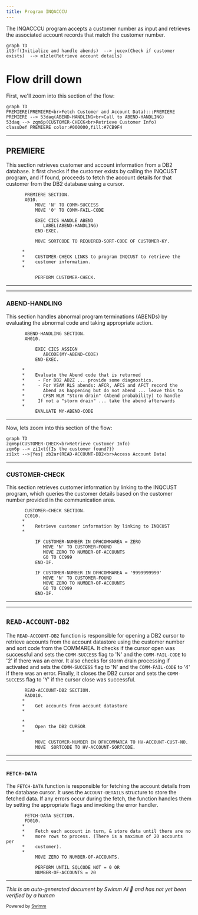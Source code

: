 ```yaml
---
title: Program INQACCCU
---
```

The INQACCCU program accepts a customer number as input and retrieves the associated account records that match the customer number.

```mermaid
graph TD
it3rf(Initialize and handle abends)  --> jucex(Check if customer exists)  --> m1zle(Retrieve account details)
```

# Flow drill down

First, we'll zoom into this section of the flow:

```mermaid
graph TD
PREMIERE(PREMIERE<br>Fetch Customer and Account Data):::PREMIERE
PREMIERE --> 53daq(ABEND-HANDLING<br>Call to ABEND-HANDLING)
53daq --> zqm6p(CUSTOMER-CHECK<br>Retrieve Customer Info)
classDef PREMIERE color:#000000,fill:#7CB9F4
```

<SwmSnippet path="src/base/cobol_src/INQACCCU.cbl" line="194" repo-id="Z2l0aHViJTNBJTNBY2ljcy1iYW5raW5nLXNhbXBsZS1hcHBsaWNhdGlvbi1jYnNhLUlCTS1EZW1vJTNBJTNBU3dpbW0tRGVtbw==">

---

## PREMIERE

This section retrieves customer and account information from a DB2 database. It first checks if the customer exists by calling the INQCUST program, and if found, proceeds to fetch the account details for that customer from the DB2 database using a cursor.

```
       PREMIERE SECTION.
       A010.
           MOVE 'N' TO COMM-SUCCESS
           MOVE '0' TO COMM-FAIL-CODE

           EXEC CICS HANDLE ABEND
              LABEL(ABEND-HANDLING)
           END-EXEC.

           MOVE SORTCODE TO REQUIRED-SORT-CODE OF CUSTOMER-KY.

      *
      *    CUSTOMER-CHECK LINKS to program INQCUST to retrieve the
      *    customer information.
      *

           PERFORM CUSTOMER-CHECK.
```

---

</SwmSnippet>

<SwmSnippet path="src/base/cobol_src/INQACCCU.cbl" line="688" repo-id="Z2l0aHViJTNBJTNBY2ljcy1iYW5raW5nLXNhbXBsZS1hcHBsaWNhdGlvbi1jYnNhLUlCTS1EZW1vJTNBJTNBU3dpbW0tRGVtbw==">

---

### ABEND-HANDLING

This section handles abnormal program terminations (ABENDs) by evaluating the abnormal code and taking appropriate action.

```
       ABEND-HANDLING SECTION.
       AH010.

           EXEC CICS ASSIGN
              ABCODE(MY-ABEND-CODE)
           END-EXEC.

      *
      *    Evaluate the Abend code that is returned
      *     - For DB2 AD2Z ... provide some diagnostics.
      *     - For VSAM RLS abends: AFCR, AFCS and AFCT record the
      *       Abend as happening but do not abend ... leave this to
      *       CPSM WLM "Storm drain" (Abend probability) to handle
      *     If not a "storm drain" ... take the abend afterwards
      *
           EVALUATE MY-ABEND-CODE
```

---

</SwmSnippet>

Now, lets zoom into this section of the flow:

```mermaid
graph TD
zqm6p(CUSTOMER-CHECK<br>Retrieve Customer Info)
zqm6p --> zi1xt{{Is the customer found?}}
zi1xt -->|Yes| zb2ar(READ-ACCOUNT-DB2<br>Access Account Data)
```

<SwmSnippet path="src/base/cobol_src/INQACCCU.cbl" line="829" repo-id="Z2l0aHViJTNBJTNBY2ljcy1iYW5raW5nLXNhbXBsZS1hcHBsaWNhdGlvbi1jYnNhLUlCTS1EZW1vJTNBJTNBU3dpbW0tRGVtbw==">

---

### CUSTOMER-CHECK

This section retrieves customer information by linking to the INQCUST program, which queries the customer details based on the customer number provided in the communication area.

```
       CUSTOMER-CHECK SECTION.
       CC010.
      *
      *    Retrieve customer information by linking to INQCUST
      *

           IF CUSTOMER-NUMBER IN DFHCOMMAREA = ZERO
              MOVE 'N' TO CUSTOMER-FOUND
              MOVE ZERO TO NUMBER-OF-ACCOUNTS
              GO TO CC999
           END-IF.

           IF CUSTOMER-NUMBER IN DFHCOMMAREA = '9999999999'
              MOVE 'N' TO CUSTOMER-FOUND
              MOVE ZERO TO NUMBER-OF-ACCOUNTS
              GO TO CC999
           END-IF.
```

---

</SwmSnippet>

<SwmSnippet path="/src/base/cobol_src/INQACCCU.cbl" line="233" repo-id="Z2l0aHViJTNBJTNBY2ljcy1iYW5raW5nLXNhbXBsZS1hcHBsaWNhdGlvbi1jYnNhLUlCTS1EZW1vJTNBJTNBU3dpbW0tRGVtbw==">

---

## <SwmToken path="/src/base/cobol_src/INQACCCU.cbl" pos="233:1:5" line-data="       READ-ACCOUNT-DB2 SECTION." repo-id="Z2l0aHViJTNBJTNBY2ljcy1iYW5raW5nLXNhbXBsZS1hcHBsaWNhdGlvbi1jYnNhLUlCTS1EZW1vJTNBJTNBU3dpbW0tRGVtbw==" repo-name="cics-banking-sample-application-cbsa">`READ-ACCOUNT-DB2`</SwmToken>

The `READ-ACCOUNT-DB2` function is responsible for opening a DB2 cursor to retrieve accounts from the account datastore using the customer number and sort code from the COMMAREA. It checks if the cursor open was successful and sets the `COMM-SUCCESS` flag to 'N' and the `COMM-FAIL-CODE` to '2' if there was an error. It also checks for storm drain processing if activated and sets the `COMM-SUCCESS` flag to 'N' and the `COMM-FAIL-CODE` to '4' if there was an error. Finally, it closes the DB2 cursor and sets the `COMM-SUCCESS` flag to 'Y' if the cursor close was successful.

```cobol
       READ-ACCOUNT-DB2 SECTION.
       RAD010.
      *
      *    Get accounts from account datastore
      *

      *
      *    Open the DB2 CURSOR
      *

           MOVE CUSTOMER-NUMBER IN DFHCOMMAREA TO HV-ACCOUNT-CUST-NO.
           MOVE  SORTCODE TO HV-ACCOUNT-SORTCODE.
```

---

</SwmSnippet>

<SwmSnippet path="/src/base/cobol_src/INQACCCU.cbl" line="454" repo-id="Z2l0aHViJTNBJTNBY2ljcy1iYW5raW5nLXNhbXBsZS1hcHBsaWNhdGlvbi1jYnNhLUlCTS1EZW1vJTNBJTNBU3dpbW0tRGVtbw==">

---

### `FETCH-DATA`&nbsp;

The `FETCH-DATA` function is responsible for fetching the account details from the database cursor. It uses the `ACCOUNT-DETAILS` structure to store the fetched data. If any errors occur during the fetch, the function handles them by setting the appropriate flags and invoking the error handler.

```cobol
       FETCH-DATA SECTION.
       FD010.
      *
      *    Fetch each account in turn, & store data until there are no
      *    more rows to process. (There is a maximum of 20 accounts per
      *    customer).
      *
           MOVE ZERO TO NUMBER-OF-ACCOUNTS.

           PERFORM UNTIL SQLCODE NOT = 0 OR
           NUMBER-OF-ACCOUNTS = 20
```

---

</SwmSnippet>

*This is an auto-generated document by Swimm AI 🌊 and has not yet been verified by a human*

<SwmMeta version="3.0.0"><sup>Powered by [Swimm](https://staging.swimm.cloud/)</sup></SwmMeta>
